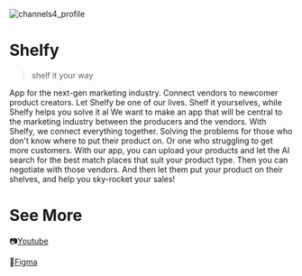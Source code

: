 ![channels4_profile](https://user-images.githubusercontent.com/56643494/192334199-5089ada4-18a5-440c-9253-af7755e5e2bb.jpg)
# Shelfy

> shelf it your way

App for the next-gen marketing industry. Connect vendors to newcomer product creators.
Let Shelfy be one of our lives. Shelf it yourselves, while Shelfy helps you solve it al
We want to make an app that will be central to the marketing industry between the producers and the vendors.
With Shelfy, we connect everything together.  Solving the problems for those who don't know where to put their product on. Or one who struggling to get more customers.
With our app, you can upload your products and let the AI search for the best match places that suit your product type. Then you can negotiate with those vendors. And
then let them put your product on their shelves, and help you sky-rocket your sales!

# See More

📷[Youtube](https://www.youtube.com/watch?v=zKyOYLpdYXk)

📱[Figma](https://www.figma.com/proto/0YEk6w0RZS3ae8HhXwOhYl/Untitled?node-id=22%3A29489&scaling=scale-down&page-id=0%3A1&starting-point-node-id=22%3A29489)
